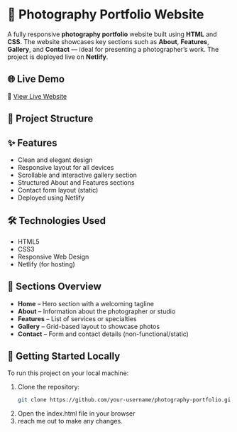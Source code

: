 # 📸 Photography Portfolio Website

A fully responsive **photography portfolio** website built using **HTML** and **CSS**. The website showcases key sections such as **About**, **Features**, **Gallery**, and **Contact** — ideal for presenting a photographer’s work. The project is deployed live on **Netlify**.

## 🌐 Live Demo

🔗 [View Live Website](https://regal-cranachan-85bd4f.netlify.app/)

## 📁 Project Structure


## ✨ Features

- Clean and elegant design
- Responsive layout for all devices
- Scrollable and interactive gallery section
- Structured About and Features sections
- Contact form layout (static)
- Deployed using Netlify

## 🛠️ Technologies Used

- HTML5
- CSS3
- Responsive Web Design
- Netlify (for hosting)

## 🧭 Sections Overview

- **Home** – Hero section with a welcoming tagline
- **About** – Information about the photographer or studio
- **Features** – List of services or specialties
- **Gallery** – Grid-based layout to showcase photos
- **Contact** – Form and contact details (non-functional/static)

## 🚀 Getting Started Locally

To run this project on your local machine:

1. Clone the repository:
   ```bash
   git clone https://github.com/your-username/photography-portfolio.git
2. Open the index.html file in your browser
3. reach me out to make any changes.
